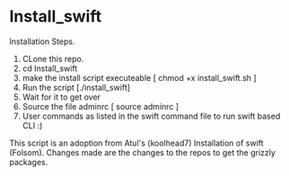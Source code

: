 Install_swift
=============
Installation Steps.

1. CLone this repo.
2. cd Install_swift
3. make the install script executeable [ chmod +x install_swift.sh ]
4. Run the script [./install_swift]
5. Wait for it to get over
6. Source the file adminrc [ source adminrc ]
7. User commands as listed in the swift command file to run swift based CLI :)

This script is an adoption from Atul's (koolhead7) Installation of swift (Folsom). Changes made are the changes to the repos to get the grizzly packages. 
